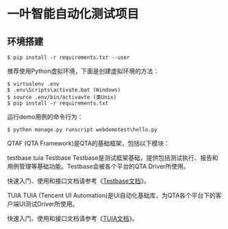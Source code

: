 # 一叶智能自动化测试项目

## 环境搭建

```
$ pip install -r requirements.txt --user
```

推荐使用Python虚拟环境，下面是创建虚拟环境的方法：

```
$ virtualenv .env
$ .env\Scripts\activate.bat (Windows)
$ source .env/bin/activavte (类Unix)
$ pip install -r requirements.txt
```

运行demo用例的命令行为：

```
$ python manage.py runscript webdemotest\hello.py
```
QTAF (QTA Framework)是QTA的基础框架，包括以下模块：

testbase
tuia
Testbase
Testbase是测试框架基础，提供包括测试执行、报告和用例管理等基础功能。Testbase会被各个平台的QTA Driver所使用。

快速入门、使用和接口文档请参考《[Testbase文档](https://qta-testbase.readthedocs.io/zh/latest/)》。

TUIA
TUIA (Tencent UI Automation)是UI自动化基础库，为QTA各个平台下的客户端UI测试Driver所使用。

快速入门、使用和接口文档请参考《[TUIA文档](https://qta-tuia.readthedocs.io/zh/latest/index.html)》。
